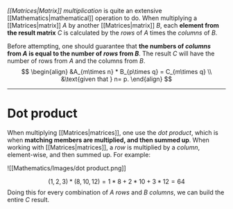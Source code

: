  *[[Matrices|Matrix]] multiplication* is quite an extensive  [[Mathematics|mathematical]] operation to do. When multiplying a [[Matrices|matrix]] $A$ by another [[Matrices|matrix]] $B$, each **element from the result matrix** $C$ is calculated by the *rows* of $A$ times the *columns* of $B$.

Before attempting, one should guarantee that **the numbers of *columns* from $A$ is equal to the number of *rows* from $B$**. The result $C$ will have the number of rows from $A$ and the columns from $B$.
$$
\begin{align}
&A_{m\times n} * B_{p\times q} = C_{m\times q} \\
&\text{given that } n= p. 
\end{align}
$$
___
# Dot product

When multiplying [[Matrices|matrices]], one use the *dot product*, which is when **matching members are multiplied, and then summed up**. When working with [[Matrices|matrices]], a *row* is multiplied by a *column*, element-wise, and then summed up. For example:

![[Mathematics/Images/dot product.png]]

$$(1, 2, 3) * (8, 10, 12) = 1*8 + 2*10 + 3*12  
    = 64$$
Doing this for every combination of $A$ *rows* and $B$ *columns*, we can build the entire $C$ result. 